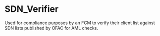 # SDN_Verifier
Used for compliance purposes by an FCM to verify their client list against SDN lists published by OFAC for AML checks.
